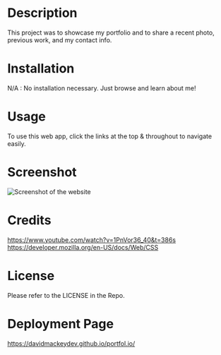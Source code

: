 # Description

This project was to showcase my portfolio and to share a recent photo, previous work, and my contact info.

# Installation

N/A : No installation necessary. Just browse and learn about me!

# Usage

To use this web app, click the links at the top & throughout to navigate easily.

# Screenshot

![Screenshot of the website](./assets/images/screenshot.png)

# Credits

https://www.youtube.com/watch?v=1PnVor36_40&t=386s
https://developer.mozilla.org/en-US/docs/Web/CSS

# License

Please refer to the LICENSE in the Repo.

# Deployment Page

https://davidmackeydev.github.io/portfol.io/
